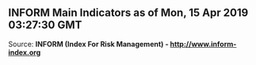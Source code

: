 ## INFORM Main Indicators as of Mon, 15 Apr 2019 03:27:30 GMT

Source: **INFORM (Index For Risk Management) - http://www.inform-index.org**